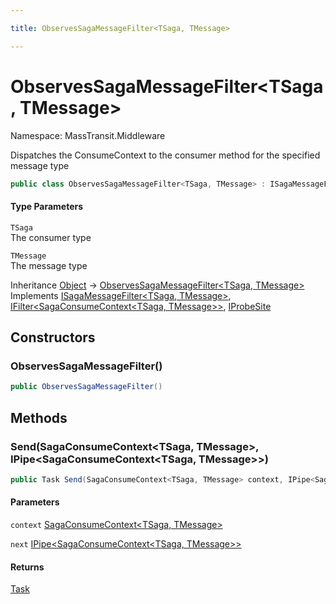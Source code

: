 ```yaml
---

title: ObservesSagaMessageFilter<TSaga, TMessage>

---
```


# ObservesSagaMessageFilter\<TSaga, TMessage\>

Namespace: MassTransit.Middleware

Dispatches the ConsumeContext to the consumer method for the specified message type

```csharp
public class ObservesSagaMessageFilter<TSaga, TMessage> : ISagaMessageFilter<TSaga, TMessage>, IFilter<SagaConsumeContext<TSaga, TMessage>>, IProbeSite
```

#### Type Parameters

`TSaga`<br/>
The consumer type

`TMessage`<br/>
The message type

Inheritance [Object](https://learn.microsoft.com/en-us/dotnet/api/system.object) → [ObservesSagaMessageFilter\<TSaga, TMessage\>](../masstransit-middleware/observessagamessagefilter-2)<br/>
Implements [ISagaMessageFilter\<TSaga, TMessage\>](../masstransit-middleware/isagamessagefilter-2), [IFilter\<SagaConsumeContext\<TSaga, TMessage\>\>](../../masstransit-abstractions/masstransit/ifilter-1), [IProbeSite](../../masstransit-abstractions/masstransit/iprobesite)

## Constructors

### **ObservesSagaMessageFilter()**

```csharp
public ObservesSagaMessageFilter()
```

## Methods

### **Send(SagaConsumeContext\<TSaga, TMessage\>, IPipe\<SagaConsumeContext\<TSaga, TMessage\>\>)**

```csharp
public Task Send(SagaConsumeContext<TSaga, TMessage> context, IPipe<SagaConsumeContext<TSaga, TMessage>> next)
```

#### Parameters

`context` [SagaConsumeContext\<TSaga, TMessage\>](../../masstransit-abstractions/masstransit/sagaconsumecontext-2)<br/>

`next` [IPipe\<SagaConsumeContext\<TSaga, TMessage\>\>](../../masstransit-abstractions/masstransit/ipipe-1)<br/>

#### Returns

[Task](https://learn.microsoft.com/en-us/dotnet/api/system.threading.tasks.task)<br/>
